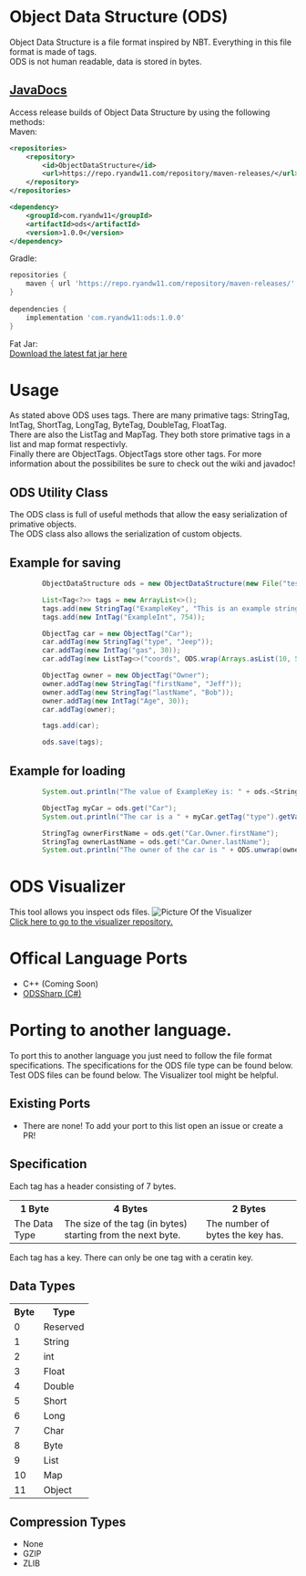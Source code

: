# Object Data Structure (ODS)
Object Data Structure is a file format inspired by NBT. Everything in this file format is made of tags.  
ODS is not human readable, data is stored in bytes.  
  
## [JavaDocs](https://ryandw11.github.io/ODS/)  
  
Access release builds of Object Data Structure by using the following methods:  
Maven: 
```xml
<repositories>
    <repository>
        <id>ObjectDataStructure</id>
        <url>https://repo.ryandw11.com/repository/maven-releases/</url>
    </repository>
</repositories>

<dependency>
    <groupId>com.ryandw11</groupId>
    <artifactId>ods</artifactId>
    <version>1.0.0</version>
</dependency>
```
Gradle:  
```gradle
repositories {
    maven { url 'https://repo.ryandw11.com/repository/maven-releases/' }
}
    
dependencies {
    implementation 'com.ryandw11:ods:1.0.0'
}
```
Fat Jar:  
[Download the latest fat jar here](https://github.com/ryandw11/ODS/releases)
# Usage
As stated above ODS uses tags. There are many primative tags: StringTag, IntTag, ShortTag, LongTag, ByteTag, DoubleTag, FloatTag.  
There are also the ListTag and MapTag. They both store primative tags in a list and map format respectivly.  
Finally there are ObjectTags. ObjectTags store other tags. For more information about the possibilites be sure to check out the wiki and javadoc!
## ODS Utility Class
The ODS class is full of useful methods that allow the easy serialization of primative objects.  
The ODS class also allows the serialization of custom objects.
## Example for saving
```java
        ObjectDataStructure ods = new ObjectDataStructure(new File("test.ods"));

        List<Tag<?>> tags = new ArrayList<>();
        tags.add(new StringTag("ExampleKey", "This is an example string!"));
        tags.add(new IntTag("ExampleInt", 754));

        ObjectTag car = new ObjectTag("Car");
        car.addTag(new StringTag("type", "Jeep"));
        car.addTag(new IntTag("gas", 30));
        car.addTag(new ListTag<>("coords", ODS.wrap(Arrays.asList(10, 5, 10))));

        ObjectTag owner = new ObjectTag("Owner");
        owner.addTag(new StringTag("firstName", "Jeff"));
        owner.addTag(new StringTag("lastName", "Bob"));
        owner.addTag(new IntTag("Age", 30));
        car.addTag(owner);

        tags.add(car);

        ods.save(tags);
```

## Example for loading
```java
        System.out.println("The value of ExampleKey is: " + ods.<StringTag>get("ExampleKey").getValue());

        ObjectTag myCar = ods.get("Car");
        System.out.println("The car is a " + myCar.getTag("type").getValue());

        StringTag ownerFirstName = ods.get("Car.Owner.firstName");
        StringTag ownerLastName = ods.get("Car.Owner.lastName");
        System.out.println("The owner of the car is " + ODS.unwrap(ownerFirstName) + " " + ODS.unwrap(ownerLastName));
```
# ODS Visualizer
This tool allows you inspect ods files. 
![Picture Of the Visualizer](https://i.imgur.com/ukROPZy.png)  
[Click here to go to the visualizer repository.](https://github.com/ryandw11/ODS_Visualizer)
# Offical Language Ports
 - C++ (Coming Soon)
 - [ODSSharp (C#)](https://github.com/ryandw11/ODSSharp)
 
# Porting to another language.
To port this to another language you just need to follow the file format specifications. The specifications for the ODS file type can be found below. Test ODS files can be found below. The Visualizer tool might be helpful.
## Existing Ports
 - There are none! To add your port to this list open an issue or create a PR!

## Specification
Each tag has a header consisting of 7 bytes.
<html>
<table>
<tr>
<th>
1 Byte
</th>
<th>
4 Bytes
</th>
<th> 2 Bytes </th>
</tr>
<tr>
<td>The Data Type</td>
<td>The size of the tag (in bytes) starting from the next byte.</td>
<td>The number of bytes the key has.</td>
</tr>
</table>
</html>
Each tag has a key. There can only be one tag with a ceratin key.

## Data Types
<html>
<table>
<tr><th>Byte</th><th>Type</th></tr>
<tr><td>0</th><td>Reserved</td></tr>
<tr><td>1</td><td>String</td></tr>
<tr><td>2</td><td>int</td></tr>
<tr><td>3</td><td>Float</td></tr>
<tr><td>4</td><td>Double</td></tr>
<tr><td>5</td><td>Short</td></tr>
<tr><td>6</td><td>Long</td></tr>
<tr><td>7</td><td>Char</td></tr>
<tr><td>8</td><td>Byte</td></tr>
<tr><td>9</td><td>List</td></tr>
<tr><td>10</td><td>Map</td></tr>
<tr><td>11</td><td>Object</td></tr>
</table>
</html>

## Compression Types
 - None
 - GZIP
 - ZLIB
